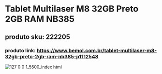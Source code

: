 # Tablet Multilaser M8 32GB Preto 2GB RAM NB385
## produto sku: 222205
### produto link: https://www.bemol.com.br/tablet-multilaser-m8-32gb-preto-2gb-ram-nb385-p1112548
![127 0 0 1_5500_index html](https://github.com/fabricio-hunt/222205TabletMultilaserM8/assets/87333479/4e318bc7-a28f-4dd6-8f39-4b2e8ffdac15)
